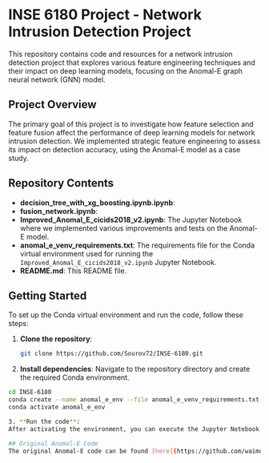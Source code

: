 # INSE 6180 Project - Network Intrusion Detection Project

This repository contains code and resources for a network intrusion detection project that explores various feature engineering techniques and their impact on deep learning models, focusing on the Anomal-E graph neural network (GNN) model.

## Project Overview
The primary goal of this project is to investigate how feature selection and feature fusion affect the performance of deep learning models for network intrusion detection. We implemented strategic feature engineering to assess its impact on detection accuracy, using the Anomal-E model as a case study.

## Repository Contents
- **decision_tree_with_xg_boosting.ipynb.ipynb**:
- **fusion_network.ipynb**:
- **Improved_Anomal_E_cicids2018_v2.ipynb**: The Jupyter Notebook where we implemented various improvements and tests on the Anomal-E model.
- **anomal_e_venv_requirements.txt**: The requirements file for the Conda virtual environment used for running the `Improved_Anomal_E_cicids2018_v2.ipynb` Jupyter Notebook.
- **README.md**: This README file.

## Getting Started
To set up the Conda virtual environment and run the code, follow these steps:

1. **Clone the repository**:
   ```bash
   git clone https://github.com/Sourov72/INSE-6180.git

2. **Install dependencies**:
Navigate to the repository directory and create the required Conda environment.
  ```bash
  cd INSE-6180
  conda create --name anomal_e_env --file anomal_e_venv_requirements.txt
  conda activate anomal_e_env

3. **Run the code**:
After activating the environment, you can execute the Jupyter Notebook Improved_Anomal_E_cicids2018_v2.ipynb or other scripts in the repository.

## Original Anomal-E Code
The original Anomal-E code can be found [here](https://github.com/waimorris/Anomal-E). This repository contains the baseline code on which this project is based.




